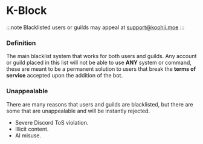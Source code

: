 # K-Block

:::note
Blacklisted users or guilds may appeal at support@koohii.moe
:::

### Definition
The main blacklist system that works for both users and guilds. Any account or guild placed in this list will not be able to use **ANY** system or command, these are meant to be a permanent solution to users that break the **terms of service** accepted upon the addition of the bot.

### Unappealable
There are many reasons that users and guilds are blacklisted, but there are some that are unappealable and will be instantly rejected.
- Severe Discord ToS violation.
- Illicit content.
- AI misuse.